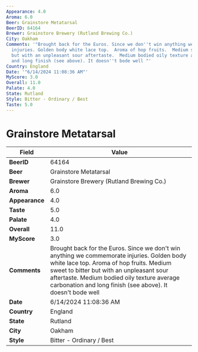 ```yaml
---
Appearance: 4.0
Aroma: 6.0
Beer: Grainstore Metatarsal
BeerID: 64164
Brewer: Grainstore Brewery (Rutland Brewing Co.)
City: Oakham
Comments: '"Brought back for the Euros. Since we don''t win anything we commemorate
  injuries. Golden body white lace top.  Aroma of hop fruits.  Medium sweet to bitter
  but with an unpleasant sour aftertaste.  Medium bodied oily texture average carbonation
  and long finish (see above). It doesn''t bode well "'
Country: England
Date: '"6/14/2024 11:08:36 AM"'
MyScore: 3.0
Overall: 11.0
Palate: 4.0
State: Rutland
Style: Bitter - Ordinary / Best
Taste: 5.0
---
```


# Grainstore Metatarsal

| Field         | Value |
|---------------|-------|
| **BeerID** | 64164 |
| **Beer** | Grainstore Metatarsal |
| **Brewer** | Grainstore Brewery (Rutland Brewing Co.) |
| **Aroma** | 6.0 |
| **Appearance** | 4.0 |
| **Taste** | 5.0 |
| **Palate** | 4.0 |
| **Overall** | 11.0 |
| **MyScore** | 3.0 |
| **Comments** | Brought back for the Euros. Since we don't win anything we commemorate injuries. Golden body white lace top.  Aroma of hop fruits.  Medium sweet to bitter but with an unpleasant sour aftertaste.  Medium bodied oily texture average carbonation and long finish (see above). It doesn't bode well  |
| **Date** | 6/14/2024 11:08:36 AM |
| **Country** | England |
| **State** | Rutland |
| **City** | Oakham |
| **Style** | Bitter - Ordinary / Best |
